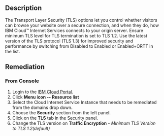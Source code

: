 ## Description

The Transport Layer Security (TLS) options let you control whether visitors can browse
your website over a secure connection, and when they do, how IBM Cloud™ Internet
Services connects to your origin server. Ensure minimum TLS level for TLS termination is
set to TLS 1.2. Use the latest version of the TLS protocol (TLS 1.3) for improved security
and performance by switching from Disabled to Enabled or Enabled+ORTT in the list.

## Remediation

### From Console

1. Login to the [IBM Cloud Portal](https://cloud.ibm.com).
2. Click **Menu icon -- Resource list**
3. Select the Cloud Internet Service Instance that needs to be remediated from the domains drop down.
4. Choose the **Security** section from the left panel.
5. Click on the **TLS** tab in the Security panel.
6. Change the TLS version on **Traffic Encryption** - *Minimum TLS Version to TLS 1.2(default)*
